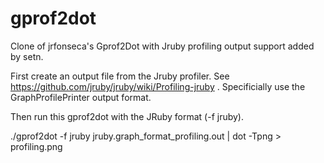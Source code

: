 gprof2dot
=========

Clone of jrfonseca's Gprof2Dot with Jruby profiling output support added by setn.

First create an output file from the Jruby profiler. See https://github.com/jruby/jruby/wiki/Profiling-jruby . Specificially use the GraphProfilePrinter output format.

Then run this gprof2dot with the JRuby format (-f jruby).

./gprof2dot -f jruby jruby.graph_format_profiling.out | dot -Tpng > profiling.png
